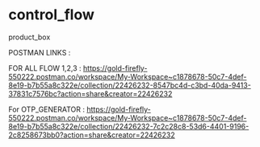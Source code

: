 # control_flow
product_box


POSTMAN LINKS : 

FOR ALL FLOW 1,2,3 : 
   https://gold-firefly-550222.postman.co/workspace/My-Workspace~c1878678-50c7-4def-8e19-b7b55a8c322e/collection/22426232-8547bc4d-c3bd-40da-9413-37831c7576bc?action=share&creator=22426232
   
   
For OTP_GENERATOR : 
  https://gold-firefly-550222.postman.co/workspace/My-Workspace~c1878678-50c7-4def-8e19-b7b55a8c322e/collection/22426232-7c2c28c8-53d6-4401-9196-2c8258673bb0?action=share&creator=22426232
